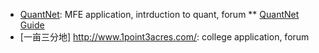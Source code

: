 * [QuantNet](https://www.quantnet.com/): MFE application, intrduction to quant, forum
** [QuantNet Guide](https://www.quantnet.com/threads/master-reading-list-for-quants-mfe-financial-engineering-students.535/)
* [一亩三分地] http://www.1point3acres.com/: college application, forum
